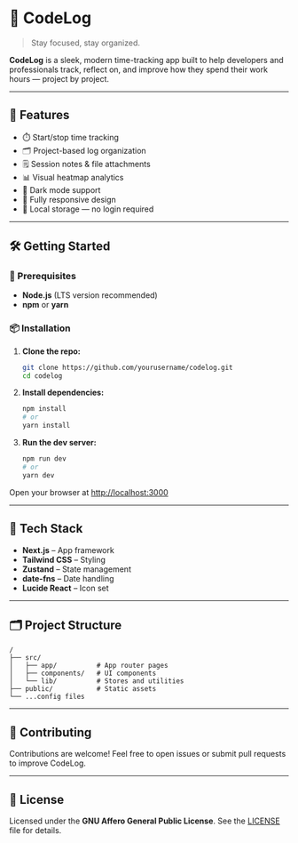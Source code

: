 # 📝 CodeLog

> Stay focused, stay organized.

**CodeLog** is a sleek, modern time-tracking app built to help developers and professionals track, reflect on, and improve how they spend their work hours — project by project.

---

## 🚀 Features

* ⏱️ Start/stop time tracking
* 🗂️ Project-based log organization
* 🗒️ Session notes & file attachments
* 📊 Visual heatmap analytics
* 🌙 Dark mode support
* 📱 Fully responsive design
* 💾 Local storage — no login required

---

## 🛠️ Getting Started

### 🔧 Prerequisites

* **Node.js** (LTS version recommended)
* **npm** or **yarn**

### 📦 Installation

1. **Clone the repo:**

   ```bash
   git clone https://github.com/yourusername/codelog.git
   cd codelog
   ```

2. **Install dependencies:**

   ```bash
   npm install
   # or
   yarn install
   ```

3. **Run the dev server:**

   ```bash
   npm run dev
   # or
   yarn dev
   ```

Open your browser at [http://localhost:3000](http://localhost:3000)

---

## 🧱 Tech Stack

* **Next.js** – App framework
* **Tailwind CSS** – Styling
* **Zustand** – State management
* **date-fns** – Date handling
* **Lucide React** – Icon set

---

## 🗂 Project Structure

```
/
├── src/
│   ├── app/          # App router pages
│   ├── components/   # UI components
│   └── lib/          # Stores and utilities
├── public/           # Static assets
└── ...config files
```

---

## 🤝 Contributing

Contributions are welcome! Feel free to open issues or submit pull requests to improve CodeLog.

---

## 📄 License

Licensed under the **GNU Affero General Public License**. See the [LICENSE](LICENSE) file for details.
